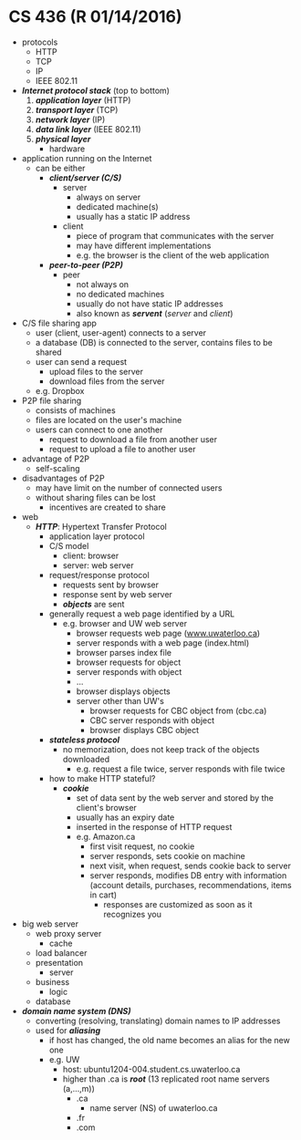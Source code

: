 # CS 436 (R 01/14/2016)

- protocols
	- HTTP
	- TCP
	- IP
	- IEEE 802.11
- ***Internet protocol stack*** (top to bottom)
	1. ***application layer*** (HTTP)
	2. ***transport layer*** (TCP)
	3. ***network layer*** (IP)
	4. ***data link layer*** (IEEE 802.11)
	5. ***physical layer***
		- hardware
- application running on the Internet
	- can be either
		- ***client/server (C/S)***
			- server
				- always on server
				- dedicated machine(s)
				- usually has a static IP address
			- client
				- piece of program that communicates with the server
				- may have different implementations
				- e.g. the browser is the client of the web application
		- ***peer-to-peer (P2P)***
			- peer
				- not always on
				- no dedicated machines
				- usually do not have static IP addresses
				- also known as ***servent*** (_server_ and _client_)
- C/S file sharing app
	- user (client, user-agent) connects to a server
	- a database (DB) is connected to the server, contains files to be shared
	- user can send a request
		- upload files to the server
		- download files from the server
	- e.g. Dropbox
- P2P file sharing
	- consists of machines
	- files are located on the user's machine
	- users can connect to one another
		- request to download a file from another user
		- request to upload a file to another user
- advantage of P2P
	- self-scaling
- disadvantages of P2P
	- may have limit on the number of connected users
	- without sharing files can be lost
		- incentives are created to share
- web
	- ***HTTP***: Hypertext Transfer Protocol
		- application layer protocol
		- C/S model
			- client: browser
			- server: web server
		- request/response protocol
			- requests sent by browser
			- response sent by web server
			- ***objects*** are sent
		- generally request a web page identified by a URL
			- e.g. browser and UW web server
				- browser requests web page (www.uwaterloo.ca)
				- server responds with a web page (index.html)
				- browser parses index file
				- browser requests for object
				- server responds with object
				- ...
				- browser displays objects
				- server other than UW's
					- browser requests for CBC object from (cbc.ca)
					- CBC server responds with object
					- browser displays CBC object
		- ***stateless protocol***
			- no memorization, does not keep track of the objects downloaded
				- e.g. request a file twice, server responds with file twice
		- how to make HTTP stateful?
			- ***cookie***
				- set of data sent by the web server and stored by the client's browser
				- usually has an expiry date
				- inserted in the response of HTTP request
				- e.g. Amazon.ca
					- first visit request, no cookie
					- server responds, sets cookie on machine
					- next visit, when request, sends cookie back to server
					- server responds, modifies DB entry with information (account details, purchases, recommendations, items in cart)
						- responses are customized as soon as it recognizes you
- big web server
	- web proxy server
		- cache
	- load balancer
	- presentation
		- server
	- business
		- logic
	- database
- ***domain name system (DNS)***
	- converting (resolving, translating) domain names to IP addresses
	- used for ***aliasing***
		- if host has changed, the old name becomes an alias for the new one
		- e.g. UW
			- host: ubuntu1204-004.student.cs.uwaterloo.ca
			- higher than .ca is ***root*** (13 replicated root name servers (a,...,m))
				- .ca
					- name server (NS) of uwaterloo.ca
				- .fr
				- .com
